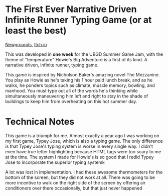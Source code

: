 # The First Ever Narrative Driven Infinite Runner Typing Game (or at least the best)
[Newgrounds](https://www.newgrounds.com/portal/view/993114), [Itch.io](https://jowain.itch.io/howies-big-adventure)

This was developed in **one week** for the UBGD Summer Game Jam, with the theme of "temperature" Howie's Big Adventure is a first of its kind. A narrative driven, infinite runner, typing game.

This game is inspired by Nicholson Baker's amazing novel The Mezzanine. You play as Howie as he's taking his 1 hour paid lunch break, and as he walks, he ponders topics such as climate, muscle memory, bowling, and manhood. You must type out all of the words he's thinking while simultaneously maneuvering him left and right to stay in the shade of buildings to keep him from overheating on this hot summer day.

# Technical Notes

This game is a triumph for me. Almost exactly a year ago I was working on my first game, Typey Jose, which is also a typing game. The only difference is that Typey Jose's typing system is worse in every single way. I didn't even have true letter highlighting because HTML tags were too scary to me at the time. The system I made for Howie's is so good that I redid Typey Jose to incorporate the superior typing systemk

A lot was lost in implementation. I had these awesome thermometers for the bottom of the screen, but they did not work at all. There was going to be more incentive to walk on the right side of the screen by offering air conditioners over there occasionally, but that just never happened


